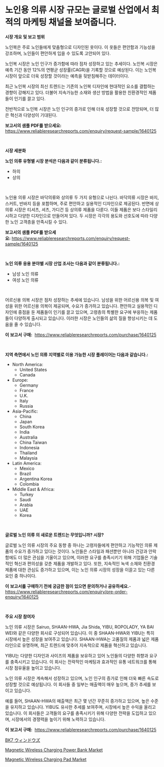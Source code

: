 <p><h1>노인용 의류 시장 규모는 글로벌 산업에서 최적의 마케팅 채널을 보여줍니다.</h1></p><p><strong>시장 개요 및 보고 범위</strong></p>
<p><p>노인복은 주로 노인들에게 맞춤형으로 디자인된 옷이다. 이 옷들은 편안함과 기능성을 강조하며, 노인들이 편안하게 입을 수 있도록 고안되어 있다. </p><p>노인복 시장은 노인 인구가 증가함에 따라 점차 성장하고 있는 추세이다. 노인복 시장은 예측 기간 동안 12%의 연평균 성장률(CAGR)을 기록할 것으로 예상된다. 이는 노인복 시장이 앞으로 더욱 성장할 것이라는 예측을 뒷받침해주는 데이터이다.</p><p>최근 노인복 시장의 최신 트렌드는 기존의 노인복 디자인에 현대적인 요소를 결합하는 경향이 강해지고 있다. 더불어 지속가능한 소재와 생산 방법을 활용한 친환경적인 제품들이 인기를 끌고 있다.</p><p>전반적으로 노인복 시장은 노인 인구의 증가로 인해 더욱 성장할 것으로 전망되며, 더 많은 혁신과 다양성이 기대된다.</p></p>
<p><strong>보고서의 샘플 PDF를 받으세요:</strong> <a href="https://www.reliableresearchreports.com/enquiry/request-sample/1640125">https://www.reliableresearchreports.com/enquiry/request-sample/1640125</a></p>
<p>&nbsp;</p>
<p><strong>시장 세분화</strong></p>
<p><strong>노인 의류 유형별 시장 분석은 다음과 같이 분류됩니다.:</strong></p>
<p><ul><li>하의</li><li>상의</li></ul></p>
<p>&nbsp;</p>
<p><p>노인용 의류 시장은 바닥의류와 상의류 두 가지 유형으로 나뉜다. 바닥의류 시장은 바지, 스커트, 반바지 등을 포함하며, 주로 편안하고 실용적인 디자인으로 제공된다. 반면에 상의류 시장은 티셔츠, 셔츠, 가디건 등 상의류 제품을 다룬다. 이들 제품은 보다 스타일리시하고 다양한 디자인으로 만들어져 있다. 두 시장은 각각의 용도와 선호도에 따라 다양한 노인 고객층을 만족시킬 수 있다.</p></p>
<p><strong>보고서의 샘플 PDF를 받으세요:</strong>&nbsp;<a href="https://www.reliableresearchreports.com/enquiry/request-sample/1640125">https://www.reliableresearchreports.com/enquiry/request-sample/1640125</a></p>
<p>&nbsp;</p>
<p><strong> 노인 의류 응용 분야별 시장 산업 조사는 다음과 같이 분류됩니다.:</strong></p>
<p><ul><li>남성 노인 의류</li><li>여성 노인 의류</li></ul></p>
<p>&nbsp;</p>
<p><p>어르신용 의복 시장은 점차 성장하는 추세에 있습니다. 남성을 위한 어르신용 의복 및 여성을 위한 어르신용 의복이 제공되며, 수요가 증가하고 있습니다. 편안하고 실용적인 디자인에 중점을 둔 제품들이 인기를 끌고 있으며, 고령층의 특별한 요구에 부응하는 제품들이 다양하게 출시되고 있습니다. 이러한 시장은 노인들의 삶의 질을 향상시키는 데 도움을 줄 수 있습니다.</p></p>
<p><strong>이 보고서 구매:</strong>&nbsp; <a href="https://www.reliableresearchreports.com/purchase/1640125">https://www.reliableresearchreports.com/purchase/1640125</a></p>
<p>&nbsp;</p>
<p><strong>지역 측면에서 노인 의류 지역별로 이용 가능한 시장 플레이어는 다음과 같습니다.:</strong></p>
<p><ul>
    <li>
        North America:
        <ul>
            <li>United States</li>
            <li>Canada</li>
        </ul>
    </li>
    <li>
        Europe:
        <ul>
            <li>Germany</li>
            <li>France</li>
            <li>U.K.</li>
            <li>Italy</li>
            <li>Russia</li>
        </ul>
    </li>
    <li>
        Asia-Pacific:
        <ul>
            <li>China</li>
            <li>Japan</li>
            <li>South Korea</li>
            <li>India</li>
            <li>Australia</li>
            <li>China Taiwan</li>
            <li>Indonesia</li>
            <li>Thailand</li>
            <li>Malaysia</li>
        </ul>
    </li>
    <li>
        Latin America:
        <ul>
            <li>Mexico</li>
            <li>Brazil</li>
            <li>Argentina Korea</li>
            <li>Colombia</li>
        </ul>
    </li>
    <li>
        Middle East & Africa:
        <ul>
            <li>Turkey</li>
            <li>Saudi</li>
            <li>Arabia</li>
            <li>UAE</li>
            <li>Korea</li>
        </ul>
    </li>
    </ul></p>
<p>&nbsp;</p>
<p><strong>글로벌 노인 의류 의 새로운 트렌드는 무엇입니까? 시장?</strong></p>
<p><p>글로벌 노인 의류 시장의 주요 동향 중 하나는 고령자들에게 편안하고 기능적인 의류 제품의 수요가 증가하고 있다는 것이다. 노인들은 스타일과 패션뿐만 아니라 건강과 안락함에도 더 많은 관심을 기울이고 있으며, 이러한 요구를 충족시키기 위해 기업들은 기술적인 혁신과 편의성을 갖춘 제품을 개발하고 있다. 또한, 지속적인 녹색 소재와 친환경 제품에 대한 관심도 증가하고 있으며, 이는 노인 의류 시장의 성장을 이끌고 있는 다른 요인 중 하나이다.</p></p>
<p><strong>이 보고서를 구매하기 전에 궁금한 점이 있으면 문의하거나 공유하세요.</strong>- <a href="https://www.reliableresearchreports.com/enquiry/pre-order-enquiry/1640125">https://www.reliableresearchreports.com/enquiry/pre-order-enquiry/1640125</a></p>
<p>&nbsp;</p>
<p><strong>주요 시장 참여자</strong></p>
<p><p>노인 의류 시장은 Sairuo, SHAAN-HWA, Jia Shida, YIBU, ROPOLADY, YA BAI WEI와 같은 다양한 회사로 구성되어 있습니다. 이 중 SHAAN-HWA와 YIBU는 특히 시장에서 높은 성장을 보여주고 있습니다. SHAAN-HWA는 고품질의 제품과 넓은 제품 라인으로 유명하며, 최근 트렌드에 맞추어 지속적으로 제품을 혁신하고 있습니다.</p><p>YIBU는 다양한 디자인과 사이즈의 제품을 보유하고 있어 노인들의 다양한 취향과 요구를 충족시키고 있습니다. 이 회사는 전략적인 마케팅과 효과적인 유통 네트워크를 통해 시장 점유율을 높이고 있습니다.</p><p>노인 의류 시장은 계속해서 성장하고 있으며, 노인 인구의 증가로 인해 더욱 빠른 속도로 성장할 것으로 예상됩니다. 이 회사들 중 일부는 매출액이 매우 높으며, 증가 추세를 보이고 있습니다. </p><p>예를 들어, SHAAN-HWA의 매출액은 최근 몇 년간 꾸준히 증가하고 있으며, 높은 수준을 유지하고 있습니다. YIBU도 유사한 추세를 보여주며, 시장에서 높은 수익을 올리고 있습니다. 이 회사들은 고객들의 요구를 충족시키기 위해 다양한 전략을 도입하고 있으며, 시장에서의 경쟁력을 높이기 위해 노력하고 있습니다.</p></p>
<p><strong>이 보고서 구매:</strong>&nbsp;&nbsp;<a href="https://www.reliableresearchreports.com/purchase/1640125">https://www.reliableresearchreports.com/purchase/1640125</a></p>
<p><p><a href="https://github.com/EstaSprer20231/Market-Research-Report-List-1/blob/main/119081610201.md">BK7 ウィンドウズ</a></p><p><a href="https://github.com/Alonsoolds3wq1d81czn8rbol/Market-Research-Report-List-1/blob/main/magnetic-wireless-charging-power-bank-market.md">Magnetic Wireless Charging Power Bank Market</a></p><p><a href="https://github.com/yemakinde/Market-Research-Report-List-1/blob/main/magnetic-wireless-charging-pad-market.md">Magnetic Wireless Charging Pad Market</a></p></p>
